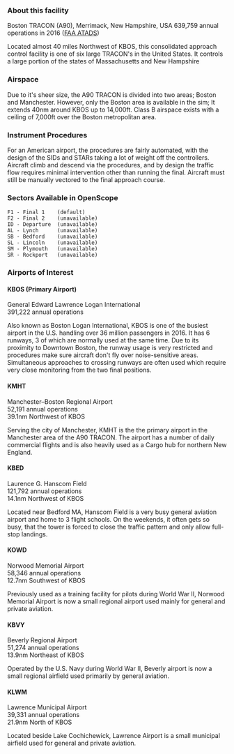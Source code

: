 ### About this facility
Boston TRACON (A90), Merrimack, New Hampshire, USA
639,759 annual operations in 2016 ([FAA ATADS](https://aspm.faa.gov/opsnet/sys/Tracon.asp))

Located almost 40 miles Northwest of KBOS, this consolidated approach control facility is one of six large TRACON's in the United States. It controls a large portion of the states of Massachusetts and New Hampshire

### Airspace
Due to it's sheer size, the A90 TRACON is divided into two areas; Boston and Manchester. However, only the Boston area is available in the sim; It extends 40nm around KBOS up to 14,000ft. Class B airspace exists with a ceiling of 7,000ft over the Boston metropolitan area.

### Instrument Procedures
For an American airport, the procedures are fairly automated, with the design of the SIDs and STARs taking a lot of weight off the controllers. Aircraft climb and descend via the procedures, and by design the traffic flow requires minimal intervention other than running the final. Aircraft must still be manually vectored to the final approach course.

### Sectors Available in OpenScope
```
F1 - Final 1    (default)
F2 - Final 2    (unavailable)
ID - Departure  (unavailable)
AL - Lynch      (unavailable)
SB - Bedford    (unavailable)
SL - Lincoln    (unavailable)
SM - Plymouth   (unavailable)
SR - Rockport   (unavailable)
```

### Airports of Interest

#### KBOS (Primary Airport)
General Edward Lawrence Logan International  
391,222 annual operations

Also known as Boston Logan International, KBOS is one of the busiest airport in the U.S. handling over 36 million passengers in 2016. It has 6 runways, 3 of which are normally used at the same time. Due to its proximity to Downtown Boston, the runway usage is very restricted and procedures make sure aircraft don't fly over noise-sensitive areas. Simultaneous approaches to crossing runways are often used which require very close monitoring from the two final positions.

#### KMHT
Manchester–Boston Regional Airport  
52,191 annual operations  
39.1nm Northwest of KBOS

Serving the city of Manchester, KMHT is the the primary airport in the Manchester area of the A90 TRACON. The airport has a number of daily commercial flights and is also heavily used as a Cargo hub for northern New England.

#### KBED
Laurence G. Hanscom Field  
121,792 annual operations  
14.1nm Northwest of KBOS

Located near Bedford MA, Hanscom Field is a very busy general aviation airport and home to 3 flight schools. On the weekends, it often gets so busy, that the tower is forced to close the traffic pattern and only allow full-stop landings.

#### KOWD
Norwood Memorial Airport  
58,346 annual operations  
12.7nm Southwest of KBOS

Previously used as a training facility for pilots during World War II, Norwood Memorial Airport is now a small regional airport used mainly for general and private aviation.

#### KBVY
Beverly Regional Airport  
51,274 annual operations  
13.9nm Northeast of KBOS

Operated by the U.S. Navy during World War II, Beverly airport is now a small regional airfield used primarily by general aviation.

#### KLWM
Lawrence Municipal Airport  
39,331 annual operations  
21.9nm North of KBOS

Located beside Lake Cochichewick, Lawrence Airport is a small municipal airfield used for general and private aviation.
